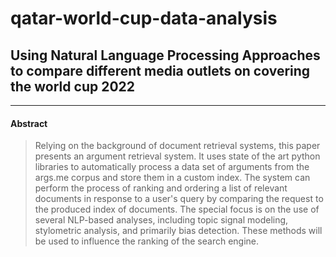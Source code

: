 # qatar-world-cup-data-analysis

## Using Natural Language Processing Approaches to compare different media outlets on covering the world cup 2022


___
#### Abstract
>Relying on the background of document retrieval systems, this paper presents an argument retrieval system. It uses state of the art python libraries to automatically process a data set of arguments from the args.me corpus and store them in a custom index. The system can perform the process of ranking and ordering a list of relevant documents in response to a user's query by comparing the request to the produced index of documents. The special focus is on the use of several NLP-based analyses, including topic signal modeling, stylometric analysis, and primarily bias detection. These methods will be used to influence the ranking of the search engine.
